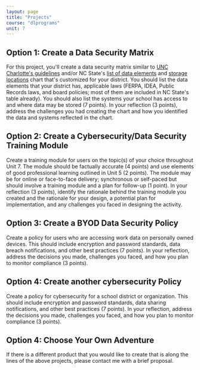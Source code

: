 ```yaml
---
layout: page
title: "Projects"
course: "dlprograms"
unit: 7
---
```

## Option 1: Create a Data Security Matrix
For this project, you'll create a data security matrix similar to [UNC Charlotte's guidelines][1] and/or NC State's [list of data elements][2] and [storage locations][3] chart that's customized for your district. You should list the data elements that your district has, applicable laws (FERPA, IDEA, Public Records laws, and board policies; most of them are included in NC State's table already).   You should also list the systems your school has access to and where data may be stored (7 points). In your reflection (3 points), address the challenges you had creating the chart and how you identified the data and systems reflected in the chart.

## Option 2: Create a Cybersecurity/Data Security Training Module
Create a training module for users on the topic(s) of your choice throughout Unit 7. The module should be factually accurate (4 points) and use elements of good professional learning outlined in Unit 5 (2 points). The module may be for online or face-to-face delivery; synchronous or self-paced but should involve a training module and a plan for follow-up (1 point). In your reflection (3 points), identify the rationale behind the training module you created and the rationale for your design, a potential plan for implementation, and any challenges you faced in designing the activity.

## Option 3: Create a BYOD Data Security Policy
Create a policy for users who are accessing work data on personally owned devices. This should include encryption and password standards, data breach notifications, and other best practices (7 points). In your reflection, address the decisions you made, challenges you faced, and how you plan to monitor compliance (3 points).

## Option 4: Create another cybersecurity Policy
Create a policy for cybersecurity for a school district or organization. This should include encryption and password standards, data sharing notifications, and other best practices (7 points). In your reflection, address the decisions you made, challenges you faced, and how you plan to monitor compliance (3 points).

## Option 4: Choose Your Own Adventure
If there is a different product that you would like to create that is along the lines of the above projects, please contact me with a brief proposal.

[1]:	https://itservices.uncc.edu/iso/guideline-data-handling
[2]:	https://oit.ncsu.edu/it-security/data-framework/determining-sensitivity-levels-for-shared-data/#personal
[3]:	https://oit.ncsu.edu/it-security/data-framework/storage-locations-for-university-data/